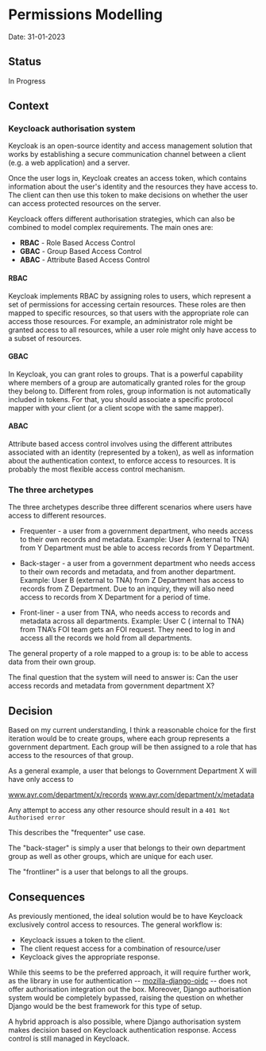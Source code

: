 # Permissions Modelling

Date: 31-01-2023

## Status

In Progress

## Context

### Keycloack authorisation system

Keycloak is an open-source identity and access management solution that works by establishing a secure communication
channel between a client (e.g. a web application) and a server.

Once the user logs in, Keycloak creates an access token, which contains information about the user's identity and the
resources they have access to. The client can then use this token to make decisions on whether the user can access
protected resources on the server.

Keycloack offers different authorisation strategies, which can also be combined to model complex requirements.
The main ones are:

* **RBAC** - Role Based Access Control
* **GBAC** - Group Based Access Control
* **ABAC** - Attribute Based Access Control

#### **RBAC**

Keycloak implements RBAC by assigning roles to users, which represent a set of permissions for accessing certain
resources.
These roles are then mapped to specific resources, so that users with the appropriate role can access those resources.
For example, an administrator role might be granted access to all resources, while a user role might only have access to
a subset of resources.

#### **GBAC**

In Keycloak, you can grant roles to groups. That is a powerful capability where members of a group are automatically
granted roles for the group they belong to.
Different from roles, group information is not automatically included in tokens. For that, you should associate a
specific protocol mapper with your client (or a client scope with the same mapper).

#### **ABAC**

Attribute based access control involves using the different attributes associated with an identity (represented by a
token), as well as
information about the authentication context, to enforce access to resources. It is probably the most flexible access
control mechanism.

### The three archetypes

The three archetypes describe three different scenarios where users have access to different resources.

* Frequenter - a user from a government department, who needs access to their own records and metadata. Example: User
  A (external to TNA) from Y Department must be able to access records from Y Department.

* Back-stager - a user from a government department who needs access to their own records and metadata, and from another
  department. Example: User B  (external to TNA)  from Z Department has access to records from Z Department. Due to an
  inquiry, they
  will also need access to records from X Department for a period of time.

* Front-liner - a user from TNA, who needs access to records and metadata across all departments. Example: User C (
  internal to TNA) from TNA’s FOI team gets an FOI request. They need to log in and access all the
  records we hold from all departments.

The general property of a role mapped to a group is: to be able to access data from their own group.

The final question that the system will need to answer is:
Can the user access records and metadata from government department X?


## Decision

Based on my current understanding, I think a reasonable choice for the first iteration would be to create groups, where
each group represents a government department.
Each group will be then assigned to a role that has access to the resources of that group.

As a general example, a user that belongs to Government Department X will have only access to

www.ayr.com/department/x/records
www.ayr.com/department/x/metadata

Any attempt to access any other resource should result in a `401 Not Authorised error`

This describes the "frequenter" use case.

The "back-stager" is simply a user that belongs to their own department group as well as other groups, which are unique
for each user.

The "frontliner" is a user that belongs to all the groups.

## Consequences

As previously mentioned, the ideal solution would be to have Keycloack exclusively control access to resources.
The general workflow is:

* Keycloack issues a token to the client.
* The client request access for a combination of resource/user
* Keycloack gives the appropriate response.

While this seems to be the preferred approach, it will require further work, as the library in use for authentication
 -- [mozilla-django-oidc](https://mozilla-django-oidc.readthedocs.io/en/stable/index.html) --
does not offer authorisation integration out the box. Moreover, Django authorisation system would be completely bypassed,
raising the question on whether Django would be the best framework for this type of setup.

A hybrid approach is also possible, where Django authorisation system makes decision based on Keycloack authentication response.
Access control is still managed in Keycloack.
